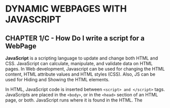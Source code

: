 # DYNAMIC WEBPAGES WITH JAVASCRIPT


## CHAPTER 1/C - How Do I write a script for a WebPage

**JavaScript** is a scripting language to update and change both HTML and CSS. JavaScript can calculate, manipulate, and validate data on HTML pages. In Web development, Javascript can be used for changing the HTML content, HTML attribute values and HTML styles (CSS). Also, JS can be used for Hiding and Showing the  HTML elements.

In HTML, JavaScript code is inserted between ```<script> and </script>``` tags.  JavaScripts are placed in the ```<body>```, or in the ```<head>``` section of an HTML page, or both. JavaScript runs where it is found in the HTML. The <script> in the HTML pages tells the browser to load the Javascript file which is similar to the <link> element used to load a CSS file.  JavaScript can "display" data in 4 different ways: **innerHTML**, **document.write()**, **window.alert()** and **console.log()**


## CHAPTER 2 - Basic Javascript Instructions

**Statement** is a series of instructions that a computer can follow one-by-one. Each individual instruction or step is known as statement. Statements should end with semicolon ```;```. **Comments** inside the Javascript are important because this helps me to understand tne read the code easier.  Two forward slash ```//```
is used for **single-line** comment and ```/*   */``` is used for **multi-line** comment.

JavaScript **Variables** are containers for storing data values. Variables can be declared using the keyword called ```var```. We can also assign a value to the variable ```var quantity = 3;```. JavaScript **variables** can hold many data types: Numeric, Strings and Boolean.





























## My Learnings from DeltaV Code 102
- [Home](README.md)
- [Growth Mindset](GROWTH_MINDSET.md)
- [Learning Markdown](LEARNING_MARKDOWN.md)
- [Coder's Computer](CODERS_COMPUTER.md)
- [Revision Cloud ACP](REVISION_CLOUD.md)
- [Structure Webpages](STRUCTURE_WEBPAGES.md)
- [Design Webpages with CSS](DESIGN_WEBPAGES_CSS.md)
- [Dynamic Webpages with JS](DYNAMIC_WEBPAGES_JS.md)
- [MORE TO COME]...
